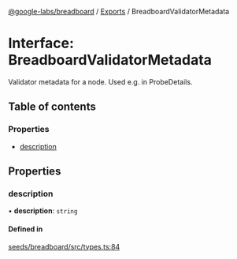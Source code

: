 [@google-labs/breadboard](../README.md) / [Exports](../modules.md) / BreadboardValidatorMetadata

# Interface: BreadboardValidatorMetadata

Validator metadata for a node.
Used e.g. in ProbeDetails.

## Table of contents

### Properties

- [description](BreadboardValidatorMetadata.md#description)

## Properties

### description

• **description**: `string`

#### Defined in

[seeds/breadboard/src/types.ts:84](https://github.com/Chizobaonorh/labs-prototypes/blob/220f97e/seeds/breadboard/src/types.ts#L84)
